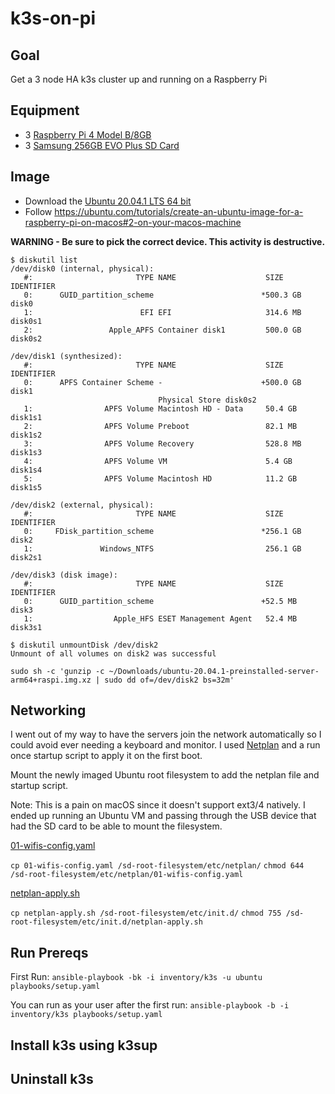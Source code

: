 # k3s-on-pi
## Goal
Get a 3 node HA k3s cluster up and running on a Raspberry Pi
## Equipment
* 3 [Raspberry Pi 4 Model B/8GB](https://www.raspberrypi.org/products/raspberry-pi-4-model-b/)
* 3 [Samsung 256GB EVO Plus SD Card](https://www.amazon.com/gp/product/B06XFS5657)
## Image
* Download the [Ubuntu 20.04.1 LTS 64 bit](https://ubuntu.com/download/raspberry-pi)
* Follow https://ubuntu.com/tutorials/create-an-ubuntu-image-for-a-raspberry-pi-on-macos#2-on-your-macos-machine

**WARNING - Be sure to pick the correct device.  This activity is destructive.**

```
$ diskutil list
/dev/disk0 (internal, physical):
   #:                       TYPE NAME                    SIZE       IDENTIFIER
   0:      GUID_partition_scheme                        *500.3 GB   disk0
   1:                        EFI EFI                     314.6 MB   disk0s1
   2:                 Apple_APFS Container disk1         500.0 GB   disk0s2

/dev/disk1 (synthesized):
   #:                       TYPE NAME                    SIZE       IDENTIFIER
   0:      APFS Container Scheme -                      +500.0 GB   disk1
                                 Physical Store disk0s2
   1:                APFS Volume Macintosh HD - Data     50.4 GB    disk1s1
   2:                APFS Volume Preboot                 82.1 MB    disk1s2
   3:                APFS Volume Recovery                528.8 MB   disk1s3
   4:                APFS Volume VM                      5.4 GB     disk1s4
   5:                APFS Volume Macintosh HD            11.2 GB    disk1s5

/dev/disk2 (external, physical):
   #:                       TYPE NAME                    SIZE       IDENTIFIER
   0:     FDisk_partition_scheme                        *256.1 GB   disk2
   1:               Windows_NTFS                         256.1 GB   disk2s1

/dev/disk3 (disk image):
   #:                       TYPE NAME                    SIZE       IDENTIFIER
   0:      GUID_partition_scheme                        +52.5 MB    disk3
   1:                  Apple_HFS ESET Management Agent   52.4 MB    disk3s1
```
```
$ diskutil unmountDisk /dev/disk2
Unmount of all volumes on disk2 was successful
```

```
sudo sh -c 'gunzip -c ~/Downloads/ubuntu-20.04.1-preinstalled-server-arm64+raspi.img.xz | sudo dd of=/dev/disk2 bs=32m'
```

## Networking
I went out of my way to have the servers join the network automatically so I could avoid ever needing a keyboard and monitor.  I used [Netplan](https://netplan.io/) and a run once startup script to apply it on the first boot.

Mount the newly imaged Ubuntu root filesystem to add the netplan file and startup script.

Note: This is a pain on macOS since it doesn't support ext3/4 natively.  I ended up running an Ubuntu VM and passing through the USB device that had the SD card to be able to mount the filesystem.

[01-wifis-config.yaml](01-wifis-config.yaml)

`cp 01-wifis-config.yaml /sd-root-filesystem/etc/netplan/`
`chmod 644 /sd-root-filesystem/etc/netplan/01-wifis-config.yaml`

[netplan-apply.sh](netplan-apply.sh)

`cp netplan-apply.sh /sd-root-filesystem/etc/init.d/`
`chmod 755 /sd-root-filesystem/etc/init.d/netplan-apply.sh`

## Run Prereqs
First Run:
`ansible-playbook -bk -i inventory/k3s -u ubuntu playbooks/setup.yaml`

You can run as your user after the first run:
`ansible-playbook -b -i inventory/k3s playbooks/setup.yaml`

## Install k3s using k3sup

## Uninstall k3s
